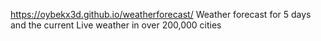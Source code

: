https://oybekx3d.github.io/weatherforecast/
Weather forecast for 5 days and the current Live weather in over 200,000 cities

